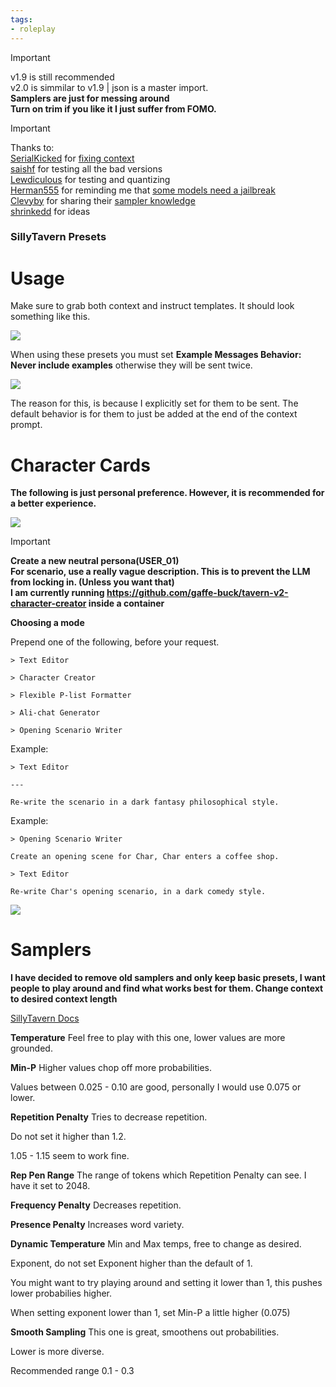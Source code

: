 ```yaml
---
tags:
- roleplay
---
```


> [!IMPORTANT]
> v1.9 is still recommended<br>
> v2.0 is simmilar to v1.9 | json is a master import.<br>
> **Samplers are just for messing around**<br>
> **Turn on trim if you like it I just suffer from FOMO.**<br>


> [!IMPORTANT]
> Thanks to:<br>
> [SerialKicked](https://huggingface.co/SerialKicked) for [fixing context](https://huggingface.co/Virt-io/SillyTavern-Presets/discussions/3)<br>
> [saishf](https://huggingface.co/saishf) for testing all the bad versions<br>
> [Lewdiculous](https://huggingface.co/Lewdiculous) for testing and quantizing<br>
> [Herman555](https://huggingface.co/Herman555) for reminding me that [some models need a jailbreak](https://huggingface.co/Virt-io/SillyTavern-Presets/discussions/4)<br>
> [Clevyby](https://huggingface.co/Clevyby) for sharing their [sampler knowledge](https://huggingface.co/LWDCLS/LLM-Discussions/discussions/2#663b90a7a55b06346368adae)<br>
> [shrinkedd](https://www.reddit.com/r/SillyTavernAI/comments/1ca4xo8/ive_thought_of_a_way_to_decrease_chances_of/) for ideas<br>

### SillyTavern Presets

# Usage

Make sure to grab both context and instruct templates.
It should look something like this.

<img src="https://huggingface.co/Virt-io/SillyTavern-Presets/resolve/main/Images/Silly_Tavern_preset.png">

When using these presets you must set **Example Messages Behavior: Never include examples** otherwise they will be sent twice.

<img src="https://huggingface.co/Virt-io/SillyTavern-Presets/resolve/main/Images/ExampleMessages.png">

The reason for this, is because I explicitly set for them to be sent. The default behavior is for them to just be added at the end of the context prompt.


# Character Cards

**The following is just personal preference. However, it is recommended for a better experience.**

<img src="https://huggingface.co/Virt-io/SillyTavern-Presets/resolve/main/Images/Character_Cards_01.png">

> [!IMPORTANT]
> **Create a new neutral persona(USER_01)**<br>
> **For scenario, use a really vague description. This is to prevent the LLM from locking in. (Unless you want that)**<br>
> **I am currently running https://github.com/gaffe-buck/tavern-v2-character-creator inside a container**<br>

**Choosing a mode**

Prepend one of the following, before your request.

```
> Text Editor

> Character Creator

> Flexible P-list Formatter

> Ali-chat Generator

> Opening Scenario Writer
```

Example:
```
> Text Editor

---

Re-write the scenario in a dark fantasy philosophical style.
```

Example:
```
> Opening Scenario Writer

Create an opening scene for Char, Char enters a coffee shop.

> Text Editor

Re-write Char's opening scenario, in a dark comedy style.
```

<img src="https://huggingface.co/Virt-io/SillyTavern-Presets/resolve/main/Images/Character_Cards_02.png">


# Samplers

**I have decided to remove old samplers and only keep basic presets, I want people to play around and find what works best for them. Change context to desired context length**

[SillyTavern Docs](https://docs.sillytavern.app/usage/common-settings/#sampler-parameters)

**Temperature**
Feel free to play with this one, lower values are more grounded.

**Min-P**
Higher values chop off more probabilities.


Values between 0.025 - 0.10 are good, personally I would use 0.075 or lower.

**Repetition Penalty**
Tries to decrease repetition.


Do not set it higher than 1.2.


1.05 - 1.15 seem to work fine.

**Rep Pen Range**
The range of tokens which Repetition Penalty can see.
I have it set to 2048.

**Frequency Penalty**
Decreases repetition.

**Presence Penalty**
Increases word variety.

**Dynamic Temperature**
Min and Max temps, free to change as desired.


Exponent, do not set Exponent higher than the default of 1.


You might want to try playing around and setting it lower than 1, this pushes lower probabilies higher.


When setting exponent lower than 1, set Min-P a little higher (0.075)

**Smooth Sampling**
This one is great, smoothens out probabilities.


Lower is more diverse.


Recommended range 0.1 - 0.3
